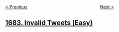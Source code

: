 <!--|This file generated by command(leetcode description); DO NOT EDIT.    |-->
<!--+----------------------------------------------------------------------+-->
<!--|@author    openset <openset.wang@gmail.com>                           |-->
<!--|@link      https://github.com/openset                                 |-->
<!--|@home      https://github.com/openset/leetcode                        |-->
<!--+----------------------------------------------------------------------+-->

[< Previous](../longest-palindromic-subsequence-ii "Longest Palindromic Subsequence II")
　　　　　　　　　　　　　　　　
[Next >](../count-the-number-of-consistent-strings "Count the Number of Consistent Strings")

## [1683. Invalid Tweets (Easy)](https://leetcode.com/problems/invalid-tweets "无效的推文")


